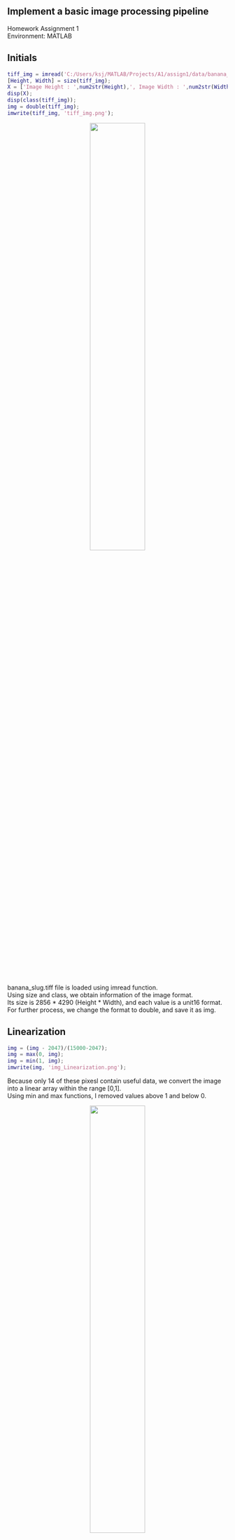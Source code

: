 ## Implement a basic image processing pipeline

Homework Assignment 1  
Environment: MATLAB
<html>
    <head>
        <!-- Add the slick-theme.css if you want default styling -->
        <link rel="stylesheet" type="text/css" href="//cdn.jsdelivr.net/npm/slick-carousel@1.8.1/slick/slick.css"/>
        <!-- Add the slick-theme.css if you want default styling -->
        <link rel="stylesheet" type="text/css" href="//cdn.jsdelivr.net/npm/slick-carousel@1.8.1/slick/slick-theme.css"/>
    </head>


## Initials

```matlab
tiff_img = imread('C:/Users/ksj/MATLAB/Projects/A1/assign1/data/banana_slug.tiff');
[Height, Width] = size(tiff_img);
X = ['Image Height : ',num2str(Height),', Image Width : ',num2str(Width)];
disp(X);
disp(class(tiff_img));
img = double(tiff_img);
imwrite(tiff_img, 'tiff_img.png');
```
<p align="center">
    <img src="Images/tiff_img.png" width="50%" height="50%">
</p>

banana_slug.tiff file is loaded using imread function.  
Using size and class, we obtain information of the image format.  
Its size is 2856 * 4290 (Height * Width), and each value is a unit16 format.  
For further process, we change the format to double, and save it as img.  



## Linearization

```matlab
img = (img - 2047)/(15000-2047);
img = max(0, img);
img = min(1, img);
imwrite(img, 'img_Linearization.png');
```
Because only 14 of these pixesl contain useful data, we convert the image into a linear array within the range [0,1].  
Using min and max functions, I removed values above 1 and below 0.  

<p align="center">
    <img src="Images/img_Linearization.png" width="50%" height="50%">
</p>


## Identifying the Correct Bayer Pattern

```matlab
ba1 = img(1:2:end, 1:2:end);
ba2 = img(1:2:end, 2:2:end);
ba3 = img(2:2:end, 1:2:end);
ba4 = img(2:2:end, 2:2:end);
mean_ba = [mean(ba1(:)), mean(ba2(:)), mean(ba3(:)), mean(ba4(:))];
disp(mean_ba);
```
To identify which Bayer pattern is used, I compared the mean value of each space of the 2x2 squares.  
mean_ba shows the mean values, and from here we can acknowledge that the mean of ba2 and ba3 have similar values(=green).  
Since I know the greens, now i need to figure out between RGGB and BGGR.  

```matlab
img_rggb = cat(3, ba1, ba3, ba4);
img_bggr = cat(3, ba4, ba3, ba1);
imwrite(min(1, img_rggb*5), 'img_BayerPattern_rggb.png');
imwrite(min(1, img_bggr*5), 'img_BayerPattern_bggr.png');
img_rgb = img_rggb;
```
<p align="center">
    <img src="Images/img_BayerPattern_rggb.png" width="40%" height="40%">
    <img src="Images/img_BayerPattern_bggr.png" width="40%" height="40%">
</p>

Now I compare the results by concatenating 3 values in each format.  
Knowing that the banana slug should have a yellow color, I set RGGB as the Bayer pattern.  


## White Balancing
### White world automatic white balancing
```matlab
im_r = max(max(img_rgb(:, :, 1)));
im_g = max(max(img_rgb(:, :, 2)));
im_b = max(max(img_rgb(:, :, 3)));
img_wb = cat(3, img_rgb(:,:,1) * im_g / im_r, img_rgb(:,:,2), img_rgb(:,:,3) * im_g / im_b);
imwrite(img_wb, 'img_WhiteBalancing.png');
```

<p align="center">
    <img src="Images/img_WhiteBalancing.png" width="50%" height="50%">
</p>

The image has a high Green value overall, White Balancing is done to adjust Red and Blue values.  
Red and Blue values are incresed by a certain ratio obatined.  
Here I used 'white world automatic white balancing' for this assignment.  

### Gray world automatic white balancing
```matlab
im_r = mean(mean(img_rgb(:, :, 1)));
im_g = mean(mean(img_rgb(:, :, 2)));
im_b = mean(mean(img_rgb(:, :, 3)));
img_wb = cat(3, img_rgb(:,:,1) * im_g / im_r, img_rgb(:,:,2), img_rgb(:,:,3) * im_g / im_b);
imwrite(img_wb, 'img_GrayBalancing.png');
```
<p align="center">
    <img src="Images/img_GrayBalancing.png" width="50%" height="50%">
</p>

This is the script for 'gray world automatic white balancing'. It was not used for this assignment.  

## Demosaicing

```matlab
img_wb_dem_r = interp2(img_wb(:,:,1));
img_wb_dem_g = interp2(img_wb(:,:,2));
img_wb_dem_b = interp2(img_wb(:,:,3));
img_wb_dem = cat(3, img_wb_dem_r, img_wb_dem_g, img_wb_dem_b);
imwrite(img_wb_dem, 'img_Demosaicing.png');
```
To retrieve color, demosaicing is needed.  
Here instead of using the demosaic function, it is improvised using interp2 function.  

<p align="center">
    <img src="Images/img_Demosaicing.png" width="50%" height="50%">
</p>

## Brightness Adjustment and Gamma Correction

```matlab
img_wb_dem_gray = rgb2gray(img_wb_dem);
img_wb_dem = min(1, img_wb_dem * 2.8);
if img_wb_dem_gray <= 0.0031308
    img_wb_dem_out = 12.92 * img_wb_dem;
else
    img_wb_dem_out = (1.055) * power(img_wb_dem, 1/2.4) - 0.055;
end
imwrite(img_wb_dem_out, 'img_GammaCorrection.png');
```
<p align="center">
    <img src="Images/img_GammaCorrection.png" width="50%" height="50%">
</p>

Still, the image is too dark, I adjusted the image brightness by 2.8.
Then, gamma correction(tone reproduction) was applied to the image.


## Compression

```matlab
quality_value = [95, 70, 50, 35, 20, 10, 5];
quality_size = size(quality_value);
disp(quality_size);
for i = 1:7
    file_name = 'img_wb_dem_gamma_q' + string(quality_value(i)) + '.jpeg';
    imwrite(img_wb_dem_out, file_name, 'quality', quality_value(i));
end
```

    <body>
    <div id="main-carousel" class="carousel slide" data-ride="carousel">
        <!-- Indicators -->
        <ol class="carousel-indicators">
          <li data-target="#main-carousel" data-slide-to="0" class="active"></li>
          <li data-target="#main-carousel" data-slide-to="1"></li>
          <li data-target="#main-carousel" data-slide-to="2"></li>
          <li data-target="#main-carousel" data-slide-to="3"></li>
          <li data-target="#main-carousel" data-slide-to="4"></li>
          <li data-target="#main-carousel" data-slide-to="5"></li>
          <li data-target="#main-carousel" data-slide-to="6"></li>
        </ol>

        <!-- Wrapper for slides -->
        <div class="carousel-inner" role="listbox">

          <div class="item active" id="item_1">
            <img class="results_img" src="Images/img_wb_dem_gamma_q95.jpeg" alt="img_1">
            <div class="carousel-caption">
              <h3>Quality 95%</h3>
              <p>original tiff image</p>
            </div>
          </div>

          <div class="item">
            <img class="results_img" src="Images/img_wb_dem_gamma_q70.jpeg" alt="img_2">
            <div class="carousel-caption">
              <h3>Quality 70%</h3>
              <p>after linearization</p>
            </div>
          </div>

          <div class="item">
            <img class="results_img" src="Images/img_wb_dem_gamma_q50.jpeg" alt="img_3">
            <div class="carousel-caption">
              <h3>Quality 50%</h3>
              <p>left-top: bggr / right-top: gbrg / left-bottom: grbg / right-bottom: rggb(best)</p>
            </div>
          </div>

          <div class="item">
            <img class="results_img" src="Images/img_wb_dem_gamma_q35.jpeg" alt="img_4">
            <div class="carousel-caption">
              <h3>Quality 35%</h3>
              <p>results of rggb(best)</p>
            </div>
          </div>

          <div class="item">
            <img class="results_img" src="Images/img_wb_dem_gamma_q20.jpeg" alt="img_5">
            <div class="carousel-caption">
              <h3>Quality 20%</h3>
              <p>top: gray world / bottom: white world(best)</p>
            </div>
          </div>

          <div class="item">
            <img class="results_img" src="Images/img_wb_dem_gamma_q10.jpeg" alt="img_6">
            <div class="carousel-caption">
              <h3>Quality 10%</h3>
              <p>results of white world automatic white balancing(best)</p>
            </div>
          </div>

          <div class="item">
            <img class="results_img" src="Images/img_wb_dem_gamma_q5.jpeg" alt="img_7">
            <div class="carousel-caption">
              <h3>Quality 5%</h3>
              <p>used results of white world AWB</p>
            </div>
          </div>
        </div>

        <!-- Controls -->
        <a class="left carousel-control" href="#main-carousel" role="button" data-slide="prev">
          <span class="glyphicon glyphicon-chevron-left" aria-hidden="true"></span>
          <span class="sr-only">Previous</span>
        </a>
        <a class="right carousel-control" href="#main-carousel" role="button" data-slide="next">
          <span class="glyphicon glyphicon-chevron-right" aria-hidden="true"></span>
          <span class="sr-only">Next</span>
        </a>
      </div>
    </div>
    <script type="text/javascript" src="//cdn.jsdelivr.net/npm/slick-carousel@1.8.1/slick/slick.min.js"></script>
    </body>
</html>      
<p align="center">
    <img src="Images/img_wb_dem_gamma_q95.jpeg" width="20%" height="20%">
    <img src="Images/img_wb_dem_gamma_q50.jpeg" width="20%" height="20%">
    <img src="Images/img_wb_dem_gamma_q35.jpeg" width="20%" height="20%">
    <img src="Images/img_wb_dem_gamma_q10.jpeg" width="20%" height="20%">
    <img src="Images/img_wb_dem_gamma_q5.jpeg" width="20%" height="20%">
</p>

Finally, i apply compression to the image in several values.  
From quality value 35 and  lower, compression can be easily observed.


